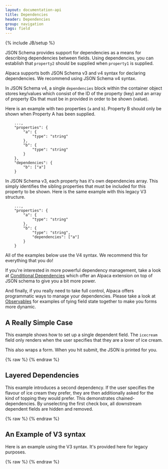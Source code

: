 ```yaml
---
layout: documentation-api
title: Dependencies
header: Dependencies
group: navigation
tags: field
---
```

{% include JB/setup %}

JSON Schema provides support for dependencies as a means for describing dependencies between fields.  Using
dependencies, you can establish that <code>property2</code> should be supplied when <code>property1</code> is supplied.

Alpaca supports both JSON Schema v3 and v4 syntax for declaring dependencies.  We recommend using JSON Schema v4 syntax.

In JSON Schema v4, a single <code>dependencies</code> block within the container object stores key/values which consist
of the ID of the property (key) and an array of property IDs that must be in provided in order to be shown (value).

Here is an example with two properties (<code>a</code> and <code>b</code>).  Property B should only be shown when
Property A has been supplied.

````
    ...,
    "properties": {
        "a": {
            "type": "string"
        },
        "b": {
            "type": "string"
        }
    },
    "dependencies": {
        "b": ["a"]
    }
````

In JSON Schema v3, each property has it's own dependencies array.  This simply identifies the sibling properties that
must be included for this property to be shown.  Here is the same example with this legacy V3 structure.

````
    ...,
    "properties": {
        "a": {
            "type": "string"
        },
        "b": {
            "type": "string",
            "dependencies": ["a"]
        }
    }
````

All of the examples below use the V4 syntax.  We recommend this for everything that you do!

If you're interested in more powerful dependency management, take a look at
<a href="conditional-dependencies.html">Conditional Dependencies</a> which offer an Alpaca extension on top of
JSON schema to give you a bit more power.

And finally, if you really need to take full control, Alpaca offers programmatic ways to manage your dependencies.
Please take a look at <a href="observables.html">Observables</a> for examples of tying field state together to
make you forms more dynamic.

## A Really Simple Case

This example shows how to set up a single dependent field.  The <code>icecream</code>
field only renders when the user specifies that they are a lover of ice cream.

This also wraps a form.  When you hit submit, the JSON is printed for you.

<div id="field1"> </div>
{% raw %}
<script type="text/javascript" id="field1-script">
$("#field1").alpaca({
    "data": {},
    "schema": {
        "title": "Survey",
        "description": "Please participate in our survey",
        "type": "object",
        "properties": {
            "fan": {
                "title": "Are you an Ice Cream fanatic?",
                "type": "boolean"
            },
            "icecream": {
                "title": "What is your Favorite Ice Cream?",
                "type": "String",
                "enum": ["Vanilla", "Chocolate", "Coffee", "Strawberry", "Mint"]
            }
        },
        "dependencies": {
            "icecream": "fan"
        }
    },
    "options": {
        "fields": {
            "fan": {
                "rightLabel": "Why yes, I am..."
            }
        },
        "form": {
            "buttons": {
                "submit": {
                    "click": function() {
                        alert(JSON.stringify(this.getValue(), null, "  "));
                    }
                }
            }
        }
    }
});
</script>
{% endraw %}


## Layered Dependencies

This example introduces a second dependency.  If the user specifies the flavour of ice
cream they prefer, they are then additionally asked for the kind of topping they would prefer.
This demonstrates chained-dependencies.  By unselecting the first check box, all downstream
dependent fields are hidden and removed.

<div id="field2"> </div>
{% raw %}
<script type="text/javascript" id="field2-script">
$("#field2").alpaca({
    "data": {},
    "schema": {
        "title": "Survey",
        "description": "Please participate in our survey",
        "type": "object",
        "properties": {
            "fan": {
                "title": "Are you an Ice Cream fanatic?",
                "type": "boolean"
            },
            "icecream": {
                "title": "I see... so what is your favorite flavor?",
                "type": "String",
                "enum": ["Vanilla", "Chocolate", "Coffee", "Strawberry", "Mint"]
            },
            "topping": {
                "title": "Ah... and what is your favorite topping?",
                "type": "String",
                "enum": ["Marshmellow", "Chocolate Chip", "Caramel", "Cookie Dough"]
            }
        },
        "dependencies": {
            "icecream": ["fan"],
            "topping": ["icecream"]
        }
    },
    "options": {
        "fields": {
            "fan": {
                "rightLabel": "Why yes, I am..."
            }
        }
    }
});
</script>
{% endraw %}

## An Example of V3 syntax

Here is an example using the V3 syntax.  It's provided here for legacy purposes.

<div id="field3"> </div>
{% raw %}
<script type="text/javascript" id="field3-script">
$("#field3").alpaca({
    "schema": {
        "title": "Survey",
        "description": "Please participate in our survey",
        "type": "object",
        "properties": {
            "fan": {
                "title": "Are you an Ice Cream fanatic?",
                "type": "boolean"
            },
            "icecream": {
                "title": "What is your Favorite Ice Cream?",
                "type": "String",
                "enum": ["Vanilla", "Chocolate", "Coffee", "Strawberry", "Mint"],
                "dependencies": ["fan"]
            }
        }
    },
    "options": {
        "fields": {
            "fan": {
                "rightLabel": "Why yes, I am..."
            }
        },
        "form": {
            "buttons": {
                "submit": {
                    "click": function() {
                        alert(JSON.stringify(this.getValue(), null, "  "));
                    }
                }
            }
        }
    }
});
</script>
{% endraw %}